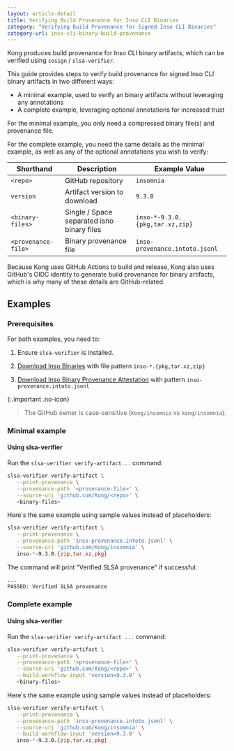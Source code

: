 ```yaml
---
layout: article-detail
title: Verifying Build Provenance for Inso CLI Binaries
category: "Verifying Build Provenance for Signed Inso CLI Binaries"
category-url: inso-cli-binary-build-provenance
---
```


Kong produces build provenance for Inso CLI binary artifacts, which can be verified using `cosign` / `slsa-verifier`.

This guide provides steps to verify build provenance for signed Inso CLI binary artifacts in two different ways:

* A minimal example, used to verify an binary artifacts without leveraging any annotations
* A complete example, leveraging optional annotations for increased trust

For the minimal example, you only need a compressed binary file(s) and provenance file.

For the complete example, you need the same details as the minimal example, as well as any of the optional annotations you wish to verify:

| Shorthand | Description | Example Value |
|---|---|---|
| `<repo>` | GitHub repository | `insomnia` |
| `version` | Artifact version to download | `9.3.0` |
| `<binary-files>` | Single / Space separated isno binary files | `inso-*-9.3.0.{pkg,tar.xz,zip}` |
| `<provenance-file>` | Binary provenance file | `inso-provenance.intoto.jsonl` |

Because Kong uses GitHub Actions to build and release, Kong also uses GitHub's OIDC identity to generate build provenance for binary artifacts, which is why many of these details are GitHub-related.

## Examples

### Prerequisites

For both examples, you need to:

1. Ensure `slsa-verifier` is installed.

2. [Download Inso Binaries](https://updates.insomnia.rest/downloads/release/latest?app=com.insomnia.inso&channel=stable) with file pattern `inso-*.{pkg,tar.xz,zip}`

3. [Download Inso Binary Provenance Attestation](https://updates.insomnia.rest/downloads/release/latest?app=com.insomnia.inso&channel=stable) with pattern `inso-provenance.intoto.jsonl`

{:.important .no-icon}
> The GitHub owner is case-sensitive (`Kong/insomnia` vs `kong/insomnia`).

### Minimal example

#### Using slsa-verifier

Run the `slsa-verifier verify-artifact...` command:

```sh
slsa-verifier verify-artifact \
   --print-provenance \
   --provenance-path '<provenance-file>' \
   --source-uri 'github.com/Kong/<repo>' \
   <binary-files>
```

Here's the same example using sample values instead of placeholders:

```sh
slsa-verifier verify-artifact \
   --print-provenance \
   --provenance-path 'inso-provenance.intoto.jsonl' \
   --source-uri 'github.com/Kong/insomnia' \
   inso-*-9.3.0.{zip,tar.xz,pkg}
```

The command will print "Verified SLSA provenance" if successful:

```sh
...
PASSED: Verified SLSA provenance
```

### Complete example

#### Using slsa-verifier

Run the `slsa-verifier verify-artifact ...` command:

```sh
slsa-verifier verify-artifact \
   --print-provenance \
   --provenance-path '<provenance-file>' \
   --source-uri 'github.com/Kong/<repo>' \
   --build-workflow-input 'version=9.3.0' \
   <binary-files>
```

Here's the same example using sample values instead of placeholders:

```sh
slsa-verifier verify-artifact \
   --print-provenance \
   --provenance-path 'inso-provenance.intoto.jsonl' \
   --source-uri 'github.com/Kong/insomnia' \
   --build-workflow-input 'version=9.3.0' \
   inso-*-9.3.0.{zip,tar.xz,pkg}
```
